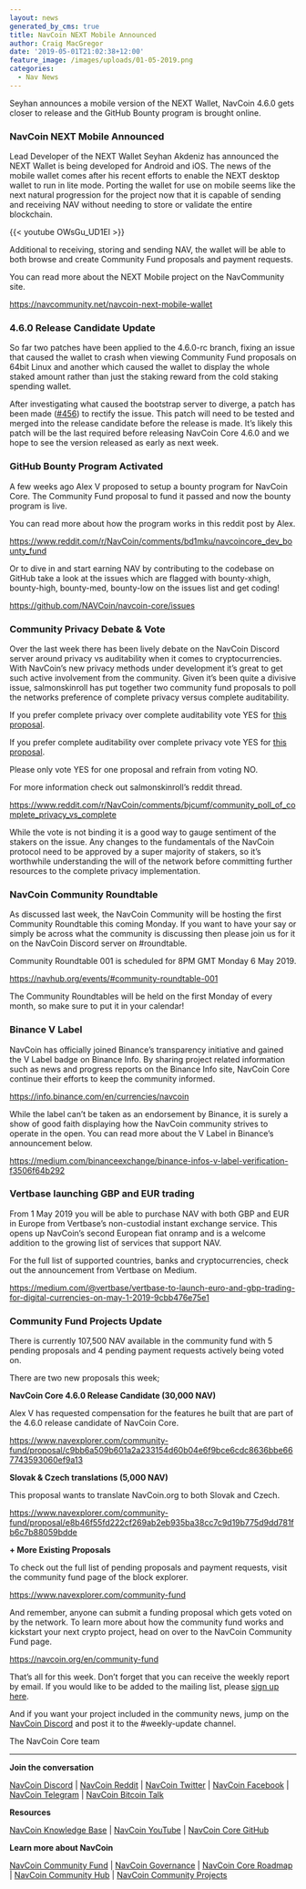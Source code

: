 ```yaml
---
layout: news
generated_by_cms: true
title: NavCoin NEXT Mobile Announced
author: Craig MacGregor
date: '2019-05-01T21:02:38+12:00'
feature_image: /images/uploads/01-05-2019.png
categories:
  - Nav News
---
```

Seyhan announces a mobile version of the NEXT Wallet, NavCoin 4.6.0 gets closer to release and the GitHub Bounty program is brought online.

<!--more-->

### NavCoin NEXT Mobile Announced

Lead Developer of the NEXT Wallet Seyhan Akdeniz has announced the NEXT Wallet is being developed for Android and iOS. The news of the mobile wallet comes after his recent efforts to enable the NEXT desktop wallet to run in lite mode. Porting the wallet for use on mobile seems like the next natural progression for the project now that it is capable of sending and receiving NAV without needing to store or validate the entire blockchain.

{{< youtube OWsGu_UD1EI >}}

Additional to receiving, storing and sending NAV, the wallet will be able to both browse and create Community Fund proposals and payment requests.

You can read more about the NEXT Mobile project on the NavCommunity site.

<https://navcommunity.net/navcoin-next-mobile-wallet>

### 4.6.0 Release Candidate Update

So far two patches have been applied to the 4.6.0-rc branch, fixing an issue that caused the wallet to crash when viewing Community Fund proposals on 64bit Linux and another which caused the wallet to display the whole staked amount rather than just the staking reward from the cold staking spending wallet. 

After investigating what caused the bootstrap server to diverge, a patch has been made ([\#456](https://github.com/NAVCoin/navcoin-core/pull/456)) to rectify the issue. This patch will need to be tested and merged into the release candidate before the release is made. It’s likely this patch will be the last required before releasing NavCoin Core 4.6.0 and we hope to see the version released as early as next week.

### GitHub Bounty Program Activated

A few weeks ago Alex V proposed to setup a bounty program for NavCoin Core. The Community Fund proposal to fund it passed and now the bounty program is live.  

You can read more about how the program works in this reddit post by Alex.

<https://www.reddit.com/r/NavCoin/comments/bd1mku/navcoincore_dev_bounty_fund>

Or to dive in and start earning NAV by contributing to the codebase on GitHub take a look at the issues which are flagged with bounty-xhigh, bounty-high, bounty-med, bounty-low on the issues list and get coding!

<https://github.com/NAVCoin/navcoin-core/issues>

### Community Privacy Debate & Vote

Over the last week there has been lively debate on the NavCoin Discord server around privacy vs auditability when it comes to cryptocurrencies. With NavCoin’s new privacy methods under development it’s great to get such active involvement from the community. Given it’s been quite a divisive issue, salmonskinroll has put together two community fund proposals to poll the networks preference of complete privacy versus complete auditability.

If you prefer complete privacy over complete auditability vote YES for [this proposal](https://www.navexplorer.com/community-fund/proposal/56c424f3778263322c039d98e95b91ec06be2257c239b4fe56ec82889cebd69b).

If you prefer complete auditability over complete privacy vote YES for [this proposal](https://www.navexplorer.com/community-fund/proposal/e3b49149d2580c770a2029721388b07f56fdd64192fc85483d3d813e2fa82675).

Please only vote YES for one proposal and refrain from voting NO.

For more information check out salmonskinroll’s reddit thread.

<https://www.reddit.com/r/NavCoin/comments/bjcumf/community_poll_of_complete_privacy_vs_complete>

While the vote is not binding it is a good way to gauge sentiment of the stakers on the issue. Any changes to the fundamentals of the NavCoin protocol need to be approved by a super majority of stakers, so it’s worthwhile understanding the will of the network before committing further resources to the complete privacy implementation.

### NavCoin Community Roundtable

As discussed last week, the NavCoin Community will be hosting the first Community Roundtable this coming Monday. If you want to have your say or simply be across what the community is discussing then please join us for it on the NavCoin Discord server on #roundtable. 

Community Roundtable 001 is scheduled for 8PM GMT Monday 6 May 2019.

<https://navhub.org/events/#community-roundtable-001>

The Community Roundtables will be held on the first Monday of every month, so make sure to put it in your calendar!

### Binance V Label

NavCoin has officially joined Binance’s transparency initiative and gained the V Label badge on Binance Info. By sharing project related information such as news and progress reports on the Binance Info site, NavCoin Core continue their efforts to keep the community informed.

<https://info.binance.com/en/currencies/navcoin>

While the label can’t be taken as an endorsement by Binance, it is surely a show of good faith displaying how the NavCoin community strives to operate in the open. You can read more about the V Label in Binance’s announcement below.

<https://medium.com/binanceexchange/binance-infos-v-label-verification-f3506f64b292>

### Vertbase launching GBP and EUR trading

From 1 May 2019 you will be able to purchase NAV with both GBP and EUR in Europe from Vertbase’s non-custodial instant exchange service. This opens up NavCoin’s second European fiat onramp and is a welcome addition to the growing list of services that support NAV.

For the full list of supported countries, banks and cryptocurrencies, check out the announcement from Vertbase on Medium.

<https://medium.com/@vertbase/vertbase-to-launch-euro-and-gbp-trading-for-digital-currencies-on-may-1-2019-9cbb476e75e1>

### Community Fund Projects Update

There is currently 107,500 NAV available in the community fund with 5 pending proposals and 4 pending payment requests actively being voted on. 

There are two new proposals this week;

**NavCoin Core 4.6.0 Release Candidate (30,000 NAV)**

Alex V has requested compensation for the features he built that are part of the 4.6.0 release candidate of NavCoin Core.

<https://www.navexplorer.com/community-fund/proposal/c9bb6a509b601a2a233154d60b04e6f9bce6cdc8636bbe667743593060ef9a13>

**Slovak & Czech translations (5,000 NAV)**

This proposal wants to translate NavCoin.org to both Slovak and Czech.

<https://www.navexplorer.com/community-fund/proposal/e8b46f55fd222cf269ab2eb935ba38cc7c9d19b775d9dd781fb6c7b88059bdde>

**+ More Existing Proposals**

To check out the full list of pending proposals and payment requests, visit the community fund page of the block explorer.

<https://www.navexplorer.com/community-fund>

And remember, anyone can submit a funding proposal which gets voted on by the network. To learn more about how the community fund works and kickstart your next crypto project, head on over to the NavCoin Community Fund page.

<https://navcoin.org/en/community-fund>

That’s all for this week. Don’t forget that you can receive the weekly report by email. If you would like to be added to the mailing list, please [sign up here](http://eepurl.com/cGq92z). 

And if you want your project included in the community news, jump on the [NavCoin Discord](https://discord.gg/y4Vu9jw) and post it to the #weekly-update channel.

The NavCoin Core team

- - -

**Join the conversation**

[NavCoin&nbsp;Discord](https://discord.gg/y4Vu9jw) | [NavCoin&nbsp;Reddit](https://www.reddit.com/r/NavCoin) | [NavCoin&nbsp;Twitter](https://twitter.com/NavCoin) | [NavCoin&nbsp;Facebook](https://www.facebook.com/NavCoin/) | [NavCoin&nbsp;Telegram](https://t.me/navcoin) | [NavCoin&nbsp;Bitcoin&nbsp;Talk](https://bitcointalk.org/index.php?topic=679791)

**Resources**

[NavCoin&nbsp;Knowledge&nbsp;Base](https://info.navcoin.org) | [NavCoin&nbsp;YouTube](https://www.youtube.com/NavCoinCore) | [NavCoin&nbsp;Core&nbsp;GitHub](https://github.com/navcoin/navcoin-core)

**Learn more about NavCoin**

[NavCoin&nbsp;Community&nbsp;Fund](https://navcoin.org/en/community-fund) | [NavCoin&nbsp;Governance](https://navcoin.org/en/governance) | [NavCoin&nbsp;Core&nbsp;Roadmap](https://navcoin.org/en/roadmap) | [NavCoin Community&nbsp;Hub](https://navhub.org) | [NavCoin&nbsp;Community&nbsp;Projects](https://navhub.org/projects)
